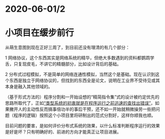# 2020-06-01/2

# 小项目在缓步前行

从萌生意图到现在正好三周了，到目前还没有理清的有几个部分：

1 网络协议，这个东西其实是网络系统的精华，但绝大多数遇到的资料都鹦鹉学舌，只复现皮毛，不讲它的精髓部分，比如设计背后的基础。

2 分布式过程模拟，不是简单的网络连通性模拟，当然这个是基础。现在认识到这个东西是独立于网络协议的，但找到的东西全是论文，说明在工业界不受待见或其本身是融入其他领域的。

（基于形式方法的）程序分割和一开始设想的“精简指令集”式的设计被约定优先的思路所取代了，正如[“类型系统的初衷就是在程序运行之前迅速的查找出错误”](http://yinwang0.lofter.com/post/183ec2_47beeb)，如果撇开人的主动性反而搞事倍功半的事后干预，还不如一开始就稍微操劳一些把问题（程序的逻辑）按照这个小项目里将研制出的范式分割好，这样你顺我也顺。

目前问题的要害，是如何评价分布式系统的效果，以什么标准判断程序运行的效果是好是坏？只有明确好的、前进的方向才能真正让项目进展。
